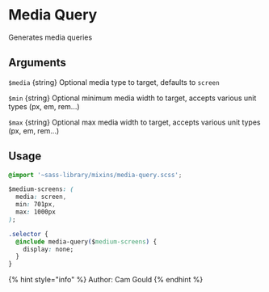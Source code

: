 # Media Query

Generates media queries

## Arguments

`$media` {string} Optional media type to target, defaults to `screen`

`$min` {string} Optional minimum media width to target, accepts various unit types \(px, em, rem...\)

`$max` {string} Optional max media width to target, accepts various unit types \(px, em, rem...\)

## Usage

```css
@import '~sass-library/mixins/media-query.scss';

$medium-screens: (
  media: screen,
  min: 701px,
  max: 1000px
);

.selector {
  @include media-query($medium-screens) {
    display: none;
  }
}
```

{% hint style="info" %}
Author: Cam Gould
{% endhint %}

